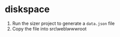 # diskspace

1. Run the sizer project to generate a `data.json` file
2. Copy the file into src\web\wwwroot 
